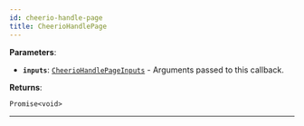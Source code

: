```yaml
---
id: cheerio-handle-page
title: CheerioHandlePage
---
```


<a name="cheeriohandlepage"></a>

**Parameters**:

-   **`inputs`**: [`CheerioHandlePageInputs`](../typedefs/cheerio-handle-page-inputs) - Arguments passed to this callback.

**Returns**:

`Promise<void>`

---
